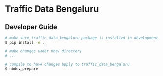 # Traffic Data Bengaluru


<!-- WARNING: THIS FILE WAS AUTOGENERATED! DO NOT EDIT! -->

## Developer Guide

``` sh
# make sure traffic_data_bengaluru package is installed in development mode
$ pip install -e .

# make changes under nbs/ directory
# ...

# compile to have changes apply to traffic_data_bengaluru
$ nbdev_prepare
```
